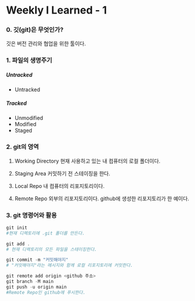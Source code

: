 # Weekly I Learned - 1

### 0. 깃(git)은 무엇인가?
깃은 버전 관리와 협업을 위한 툴이다.

### 1. 파일의 생명주기

##### Untracked
- Untracked
##### Tracked
- Unmodified
- Modified
- Staged

### 2. git의 영역
1. Working Directory
현재 사용하고 있는 내 컴퓨터의 로컬 폴더이다.

2. Staging Area
커밋하기 전 스테이징을 한다.

3. Local Repo
내 컴퓨터의 리포지토리이다.

4. Remote Repo
외부의 리포지토리이다. github에 생성한 리포지토리가 한 예이다.

### 3. git 명령어와 활용

```powershell
git init
#현재 디렉토리에 .git 폴더를 만든다.

git add .
# 현재 디렉토리의 모든 파일을 스테이징한다.

git commit -m "커밋해야지"
# "커밋해야지"라는 메시지와 함께 로컬 리포지토리에 커밋한다.

git remote add origin <github 주소>
git branch -M main
git push -u origin main
#Remote Repo인 github에 푸시한다.
```